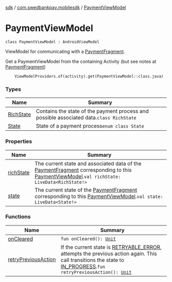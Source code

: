 [sdk](../../index.md) / [com.swedbankpay.mobilesdk](../index.md) / [PaymentViewModel](./index.md)

# PaymentViewModel

`class PaymentViewModel : AndroidViewModel`

ViewModel
for communicating with a [PaymentFragment](../-payment-fragment/index.md).

Get a PaymentViewModel from the containing Activity (but see notes at [PaymentFragment](../-payment-fragment/index.md))

```
    ViewModelProviders.of(activity).get(PaymentViewModel::class.java)
```

### Types

| Name | Summary |
|---|---|
| [RichState](-rich-state/index.md) | Contains the state of the payment process and possible associated data.`class RichState` |
| [State](-state/index.md) | State of a payment process`enum class State` |

### Properties

| Name | Summary |
|---|---|
| [richState](rich-state.md) | The current state and associated data of the [PaymentFragment](../-payment-fragment/index.md) corresponding to this [PaymentViewModel](./index.md).`val richState: LiveData<RichState!>` |
| [state](state.md) | The current state of the [PaymentFragment](../-payment-fragment/index.md) corresponding to this [PaymentViewModel](./index.md).`val state: LiveData<State!>` |

### Functions

| Name | Summary |
|---|---|
| [onCleared](on-cleared.md) | `fun onCleared(): `[`Unit`](https://kotlinlang.org/api/latest/jvm/stdlib/kotlin/-unit/index.html) |
| [retryPreviousAction](retry-previous-action.md) | If the current state is [RETRYABLE_ERROR](-state/-r-e-t-r-y-a-b-l-e_-e-r-r-o-r/index.md), attempts the previous action again. This call transitions the state to [IN_PROGRESS](-state/-i-n_-p-r-o-g-r-e-s-s/index.md).`fun retryPreviousAction(): `[`Unit`](https://kotlinlang.org/api/latest/jvm/stdlib/kotlin/-unit/index.html) |
